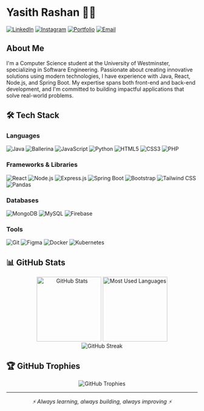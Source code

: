 # Yasith Rashan 👨‍💻

[![LinkedIn](https://img.shields.io/badge/LinkedIn-0077B5?style=for-the-badge&logo=linkedin&logoColor=white)](https://linkedin.com/in/yasith-rashan-a44b54295)
[![Instagram](https://img.shields.io/badge/Instagram-E4405F?style=for-the-badge&logo=instagram&logoColor=white)](https://instagram.com/yxsiya)
[![Portfolio](https://img.shields.io/badge/Portfolio-000000?style=for-the-badge&logo=About.me&logoColor=white)](https://www.yasithrashan.online/)
[![Email](https://img.shields.io/badge/Email-D14836?style=for-the-badge&logo=gmail&logoColor=white)](mailto:yasith.20222071@iit.ac.lk)

## About Me

I'm a Computer Science student at the University of Westminster, specializing in Software Engineering. Passionate about creating innovative solutions using modern technologies, I have experience with Java, React, Node.js, and Spring Boot. My expertise spans both front-end and back-end development, and I'm committed to building impactful applications that solve real-world problems.

## 🛠️ Tech Stack

### Languages
![Java](https://img.shields.io/badge/Java-ED8B00?style=for-the-badge&logo=openjdk&logoColor=white)
![Ballerina](https://img.shields.io/badge/Ballerina-5288D4?style=for-the-badge&logo=ballerina&logoColor=white)
![JavaScript](https://img.shields.io/badge/JavaScript-F7DF1E?style=for-the-badge&logo=javascript&logoColor=black)
![Python](https://img.shields.io/badge/Python-3776AB?style=for-the-badge&logo=python&logoColor=white)
![HTML5](https://img.shields.io/badge/HTML5-E34F26?style=for-the-badge&logo=html5&logoColor=white)
![CSS3](https://img.shields.io/badge/CSS3-1572B6?style=for-the-badge&logo=css3&logoColor=white)
![PHP](https://img.shields.io/badge/PHP-777BB4?style=for-the-badge&logo=php&logoColor=white)

### Frameworks & Libraries
![React](https://img.shields.io/badge/React-20232A?style=for-the-badge&logo=react&logoColor=61DAFB)
![Node.js](https://img.shields.io/badge/Node.js-339933?style=for-the-badge&logo=nodedotjs&logoColor=white)
![Express.js](https://img.shields.io/badge/Express.js-000000?style=for-the-badge&logo=express&logoColor=white)
![Spring Boot](https://img.shields.io/badge/Spring_Boot-6DB33F?style=for-the-badge&logo=spring&logoColor=white)
![Bootstrap](https://img.shields.io/badge/Bootstrap-563D7C?style=for-the-badge&logo=bootstrap&logoColor=white)
![Tailwind CSS](https://img.shields.io/badge/Tailwind_CSS-38B2AC?style=for-the-badge&logo=tailwind-css&logoColor=white)
![Pandas](https://img.shields.io/badge/Pandas-150458?style=for-the-badge&logo=pandas&logoColor=white)

### Databases
![MongoDB](https://img.shields.io/badge/MongoDB-4EA94B?style=for-the-badge&logo=mongodb&logoColor=white)
![MySQL](https://img.shields.io/badge/MySQL-005C84?style=for-the-badge&logo=mysql&logoColor=white)
![Firebase](https://img.shields.io/badge/Firebase-FFCA28?style=for-the-badge&logo=firebase&logoColor=black)

### Tools
![Git](https://img.shields.io/badge/Git-F05032?style=for-the-badge&logo=git&logoColor=white)
![Figma](https://img.shields.io/badge/Figma-F24E1E?style=for-the-badge&logo=figma&logoColor=white)
![Docker](https://img.shields.io/badge/Docker-2496ED?style=for-the-badge&logo=docker&logoColor=white)
![Kubernetes](https://img.shields.io/badge/Kubernetes-326CE5?style=for-the-badge&logo=kubernetes&logoColor=white)

## 📊 GitHub Stats

<div align="center">
  <img src="https://github-readme-stats.vercel.app/api?username=yasithrashan&show_icons=true&theme=tokyonight" alt="GitHub Stats" height="170" />
  <img src="https://github-readme-stats.vercel.app/api/top-langs/?username=yasithrashan&layout=compact&theme=tokyonight" alt="Most Used Languages" height="170" />
</div>

<div align="center">
  <img src="https://github-readme-streak-stats.herokuapp.com/?user=yasithrashan&theme=tokyonight" alt="GitHub Streak" />
</div>

## 🏆 GitHub Trophies
<div align="center">
  <img src="https://github-profile-trophy.vercel.app/?username=yasithrashan&theme=nord&column=7" alt="GitHub Trophies" />
</div>

---

<div align="center">
  <i>⚡ Always learning, always building, always improving ⚡</i>
</div>
